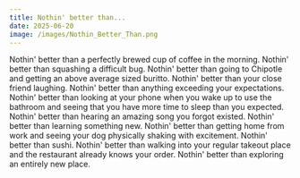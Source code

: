 ```yaml
---
title: Nothin' better than...
date: 2025-06-20
image: /images/Nothin_Better_Than.png
---
```

Nothin' better than a perfectly brewed cup of coffee in the morning.
Nothin' better than squashing a difficult bug.
Nothin' better than going to Chipotle and getting an above average sized buritto. 
Nothin' better than your close friend laughing.
Nothin' better than anything exceeding your expectations.
Nothin' better than looking at your phone when you wake up to use the bathroom and seeing that you have more time to sleep than you expected.
Nothin' better than hearing an amazing song you forgot existed.
Nothin' better than learning something new.
Nothin' better than getting home from work and seeing your dog physically shaking with excitement.
Nothin' better than sushi.
Nothin' better than walking into your regular takeout place and the restaurant already knows your order.
Nothin' better than exploring an entirely new place.
